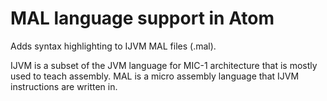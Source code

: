 # MAL language support in Atom

Adds syntax highlighting to IJVM MAL files (.mal).

IJVM is a subset of the JVM language for MIC-1 architecture that is mostly used to teach assembly.
MAL is a micro assembly language that IJVM instructions are written in.
